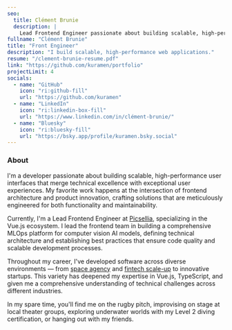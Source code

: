 ```yaml
---
seo: 
  title: Clément Brunie
  description: |
    Lead Frontend Engineer passionate about building scalable, high-performance interfaces that merge technical excellence with exceptional user experiences. Specializing in Vue.js and TypeScript across MLOps, fintech, and space technology.
fullname: "Clément Brunie"
title: "Front Engineer"
description: "I build scalable, high-performance web applications."
resume: "/clement-brunie-resume.pdf"
link: "https://github.com/kuramen/portfolio"
projectLimit: 4
socials:
  - name: "GitHub"
    icon: "ri:github-fill"
    url: "https://github.com/kuramen"
  - name: "LinkedIn"
    icon: "ri:linkedin-box-fill"
    url: "https://www.linkedin.com/in/clément-brunie/"
  - name: "Bluesky"
    icon: "ri:bluesky-fill"
    url: "https://bsky.app/profile/kuramen.bsky.social"  
---
```


### About

I'm a developer passionate about building scalable, high-performance user interfaces that merge technical excellence with exceptional user experiences. My favorite work happens at the intersection of frontend architecture and product innovation, crafting solutions that are meticulously engineered for both functionality and maintainability.

Currently, I'm a Lead Frontend Engineer at [Picsellia](https://www.picsellia.com/), specializing in the Vue.js ecosystem. I lead the frontend team in building a comprehensive MLOps platform for computer vision AI models, defining technical architecture and establishing best practices that ensure code quality and scalable development processes.

Throughout my career, I've developed software across diverse environments — from [space agency](https://cnes.fr) and [fintech scale-up](https://www.lyra.com) to innovative startups. This variety has deepened my expertise in Vue.js, TypeScript, and given me a comprehensive understanding of technical challenges across different industries.

In my spare time, you'll find me on the rugby pitch, improvising on stage at local theater groups, exploring underwater worlds with my Level 2 diving certification, or hanging out with my friends.
